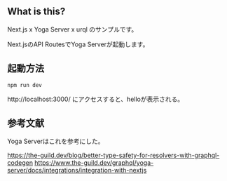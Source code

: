 ## What is this?

Next.js x Yoga Server x urql のサンプルです。

Next.jsのAPI RoutesでYoga Serverが起動します。


## 起動方法

```
npm run dev
```

http://localhost:3000/ にアクセスすると、helloが表示される。


## 参考文献

Yoga Serverはこれを参考にした。

https://the-guild.dev/blog/better-type-safety-for-resolvers-with-graphql-codegen
https://www.the-guild.dev/graphql/yoga-server/docs/integrations/integration-with-nextjs